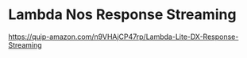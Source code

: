 # Lambda Nos Response Streaming

 https://quip-amazon.com/n9VHAjCP47rp/Lambda-Lite-DX-Response-Streaming
